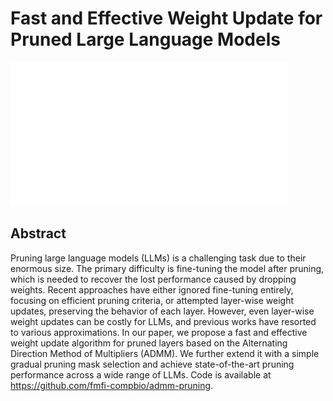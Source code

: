 # Fast and Effective Weight Update for Pruned Large Language Models

![](../../blank.jpg)

## Abstract

Pruning large language models (LLMs) is a challenging task due to their
enormous size. The primary difficulty is fine-tuning the model after pruning,
which is needed to recover the lost performance caused by dropping weights.
Recent approaches have either ignored fine-tuning entirely, focusing on
efficient pruning criteria, or attempted layer-wise weight updates, preserving
the behavior of each layer. However, even layer-wise weight updates can be
costly for LLMs, and previous works have resorted to various approximations.
  In our paper, we propose a fast and effective weight update algorithm for
pruned layers based on the Alternating Direction Method of Multipliers (ADMM).
We further extend it with a simple gradual pruning mask selection and achieve
state-of-the-art pruning performance across a wide range of LLMs. Code is
available at https://github.com/fmfi-compbio/admm-pruning.
